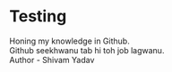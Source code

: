 # Testing
Honing my knowledge in Github.
<br>
Github seekhwanu tab hi toh job lagwanu.
<br>
Author - Shivam Yadav

